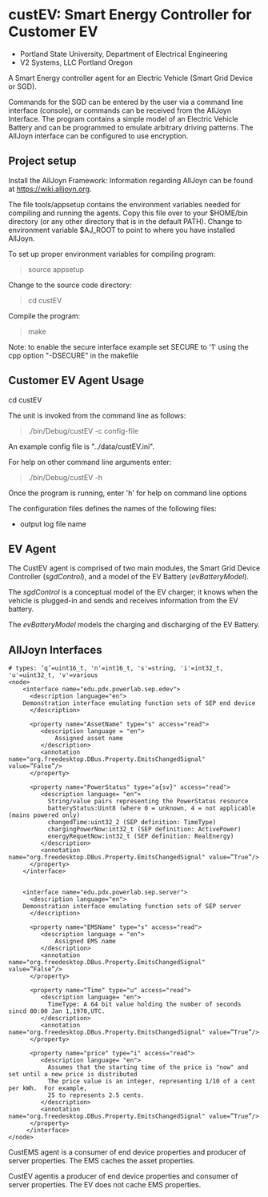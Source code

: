 # custEV: Smart Energy Controller for Customer EV

* Portland State University, Department of Electrical Engineering
* V2 Systems, LLC Portland Oregon

A Smart Energy controller agent for an Electric Vehicle (Smart Grid Device or SGD). 

Commands for the SGD can be entered by the user via a command line interface (console), or commands can be received from the AllJoyn Interface.  The program contains a simple model of an Electric Vehicle Battery and can be programmed to emulate arbitrary driving patterns. The AllJoyn interface can be configured to use encryption.

## Project setup

Install the AllJoyn Framework: Information regarding AllJoyn can be found at https://wiki.alljoyn.org. 

The file tools/appsetup contains the environment variables needed for compiling and running the agents.  Copy this file over to your $HOME/bin directory (or any other directory that is in the default PATH). Change to environment variable $AJ_ROOT to point to where you have installed AllJoyn. 
 
To set up proper environment variables for compiling program:
>   source appsetup

Change to the source code directory:
>    cd custEV

Compile the program:
>    make

Note: to enable the secure interface example set SECURE to '1' using the cpp option "-DSECURE" in the makefile

## Customer EV Agent Usage

cd custEV

The  unit is invoked from the command line as follows:
>    ./bin/Debug/custEV -c config-file  

An example config file is "../data/custEV.ini".

For help on other command line arguments enter:
>    ./bin/Debug/custEV -h 

Once the program is running, enter 'h' for help on command line options

The configuration files defines the names of the following files:  
* output log file name

## EV Agent

The CustEV agent is comprised of two main modules, the Smart Grid Device Controller (*sgdControl*), and a model of the EV Battery (*evBatteryModel*).  

The *sgdControl* is a conceptual model of the EV charger; it knows when the vehicle is plugged-in and sends and receives information from the EV battery.

The *evBatteryModel* models the charging and discharging of the EV Battery.  

## AllJoyn Interfaces
```
# types: ‘q’=uint16_t, 'n'=int16_t, 's'=string, 'i'=int32_t, 'u'=uint32_t, 'v'=various
<node>
    <interface name="edu.pdx.powerlab.sep.edev">
      <description language="en">
	Demonstration interface emulating function sets of SEP end device
      </description>

      <property name="AssetName" type="s" access="read">
         <description language = "en">
             Assigned asset name
         </description>
         <annotation name="org.freedesktop.DBus.Property.EmitsChangedSignal" value=”False”/>
      </property>

      <property name="PowerStatus" type="a{sv}" access="read">
         <description language= "en">
           String/value pairs representing the PowerStatus resource
           batteryStatus:Uint8 (where 0 = unknown, 4 = not applicable (mains powered only)
           changedTime:uint32_2 (SEP definition: TimeType)
           chargingPowerNow:int32_t (SEP definition: ActivePower)
           energyRequetNow:int32_t (SEP definition: RealEnergy)
         </description>
         <annotation name="org.freedesktop.DBus.Property.EmitsChangedSignal" value=”True”/>
      </property>
    </interface>


    <interface name="edu.pdx.powerlab.sep.server">
      <description language="en">
	Demonstration interface emulating function sets of SEP server
      </description>

      <property name="EMSName" type="s" access="read">
         <description language = "en">
             Assigned EMS name
         </description>
         <annotation name="org.freedesktop.DBus.Property.EmitsChangedSignal" value=”False”/>
      </property>

      <property name="Time" type="u" access="read">
         <description language= "en">
           TimeType: A 64 bit value holding the number of seconds sincd 00:00 Jan 1,1970,UTC.
         </description>
         <annotation name="org.freedesktop.DBus.Property.EmitsChangedSignal" value=”True”/>
      </property>

      <property name="price" type="i" access="read">
         <description language= "en">
           Assumes that the starting time of the price is "now" and set until a new price is distributed
           The price value is an integer, representing 1/10 of a cent per kWh.  For example,
           25 to represents 2.5 cents.
         </description>
         <annotation name="org.freedesktop.DBus.Property.EmitsChangedSignal" value=”True”/>
      </property>
     </interface>              
</node>
```

CustEMS agent is a consumer of end device properties and producer of server properties.  The EMS caches the asset properties.

CustEV agentis a producer of end device properties and consumer of server properties. The EV does not cache EMS properties.





